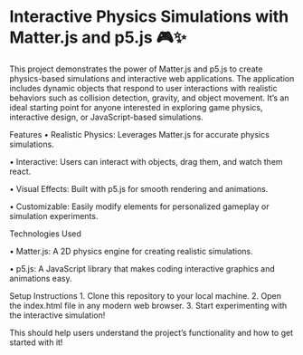 # Interactive Physics Simulations with Matter.js and p5.js 🎮✨

This project demonstrates the power of Matter.js and p5.js to create physics-based simulations and interactive web applications. The application includes dynamic objects that respond to user interactions with realistic behaviors such as collision detection, gravity, and object movement. It’s an ideal starting point for anyone interested in exploring game physics, interactive design, or JavaScript-based simulations.

Features
•	Realistic Physics: Leverages Matter.js for accurate physics simulations.
 
•	Interactive: Users can interact with objects, drag them, and watch them react.
 
•	Visual Effects: Built with p5.js for smooth rendering and animations.
 
•	Customizable: Easily modify elements for personalized gameplay or simulation experiments.

Technologies Used
	
 •	Matter.js: A 2D physics engine for creating realistic simulations.

 •	p5.js: A JavaScript library that makes coding interactive graphics and animations easy.

Setup Instructions
	1.	Clone this repository to your local machine.
	2.	Open the index.html file in any modern web browser.
	3.	Start experimenting with the interactive simulation!

This should help users understand the project’s functionality and how to get started with it!
